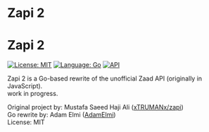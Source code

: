 # Zapi 2

# Zapi 2

[![License: MIT](https://img.shields.io/badge/License-MIT-green.svg)](https://opensource.org/licenses/MIT)
[![Language: Go](https://img.shields.io/badge/Language-Go-blue.svg)](https://golang.org)
[![API](https://img.shields.io/badge/Type-API-lightgrey.svg)](#)


Zapi 2 is a Go-based rewrite of the unofficial Zaad API (originally in JavaScript).  
work in progress.

Original project by: Mustafa Saeed Haji Ali ([xTRUMANx/zapi](https://github.com/xTRUMANx/zapi))  
Go rewrite by: Adam Elmi ([AdamElmi](https://github.com/AdamElmi))  
License: MIT
